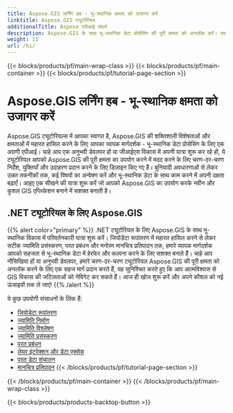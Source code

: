 ```yaml
---
title: Aspose.GIS लर्निंग हब - भू-स्थानिक क्षमता को उजागर करें
linktitle: Aspose.GIS ट्यूटोरियल
additionalTitle: Aspose एपीआई संदर्भ
description: Aspose.GIS के साथ भू-स्थानिक डेटा प्रोसेसिंग की पूरी क्षमता को अनलॉक करें। चरण-दर-चरण मार्गदर्शन और विशेषज्ञ अंतर्दृष्टि के लिए हमारे ट्यूटोरियल देखें।
weight: 11
url: /hi/
---
```


{{< blocks/products/pf/main-wrap-class >}}
{{< blocks/products/pf/main-container >}}
{{< blocks/products/pf/tutorial-page-section >}}

# Aspose.GIS लर्निंग हब - भू-स्थानिक क्षमता को उजागर करें


Aspose.GIS ट्यूटोरियल्स में आपका स्वागत है, Aspose.GIS की शक्तिशाली विशेषताओं और क्षमताओं में महारत हासिल करने के लिए आपका व्यापक मार्गदर्शक - भू-स्थानिक डेटा प्रोसेसिंग के लिए एक अग्रणी एपीआई। चाहे आप एक अनुभवी डेवलपर हों या जीआईएस विकास में अपनी यात्रा शुरू कर रहे हों, ये ट्यूटोरियल आपको Aspose.GIS की पूरी क्षमता का उपयोग करने में मदद करने के लिए चरण-दर-चरण निर्देश, युक्तियाँ और उदाहरण प्रदान करने के लिए डिज़ाइन किए गए हैं। बुनियादी अवधारणाओं से लेकर उन्नत तकनीकों तक, कई विषयों का अन्वेषण करें और भू-स्थानिक डेटा के साथ काम करने में अपनी दक्षता बढ़ाएँ। आइए एक सीखने की यात्रा शुरू करें जो आपको Aspose.GIS का उपयोग करके नवीन और कुशल GIS एप्लिकेशन बनाने में सशक्त बनाती है।

## .NET ट्यूटोरियल के लिए Aspose.GIS
{{% alert color="primary" %}}
.NET ट्यूटोरियल के लिए Aspose.GIS के साथ भू-स्थानिक विकास में परिवर्तनकारी यात्रा शुरू करें। जियोडेटा रूपांतरण में महारत हासिल करने से लेकर सटीक ज्यामिति प्रसंस्करण, परत प्रबंधन और मनोरम मानचित्र प्रतिपादन तक, हमारे व्यापक मार्गदर्शक आपको सहजता से भू-स्थानिक डेटा में हेरफेर और कल्पना करने के लिए सशक्त बनाते हैं। चाहे आप नौसिखिया हों या अनुभवी डेवलपर, हमारे चरण-दर-चरण ट्यूटोरियल Aspose.GIS की पूरी क्षमता को अनलॉक करने के लिए एक सहज मार्ग प्रदान करते हैं, यह सुनिश्चित करते हुए कि आप आत्मविश्वास से GIS विकास की जटिलताओं को नेविगेट कर सकते हैं। आज ही खोज शुरू करें और अपने कौशल को नई ऊंचाइयों तक ले जाएं!
{{% /alert %}}

ये कुछ उपयोगी संसाधनों के लिंक हैं:
 
- [जियोडेटा रूपांतरण](./net/geo-data-conversion/)
- [ज्यामिति निर्माण](./net/geometry-creation/)
- [ज्यामिति विश्लेषण](./net/geometry-analysis/)
- [ज्यामिति प्रसंस्करण](./net/geometry-processing/)
- [परत प्रबंधन](./net/layer-management/)
- [लेयर इंटरेक्शन और डेटा एक्सेस](./net/layer-interaction-and-data-access/)
- [परत डेटा संचालन](./net/layer-data-operations/)
- [मानचित्र प्रतिपादन](./net/map-rendering/)
{{< /blocks/products/pf/tutorial-page-section >}}

{{< /blocks/products/pf/main-container >}}
{{< /blocks/products/pf/main-wrap-class >}}

{{< blocks/products/products-backtop-button >}}
